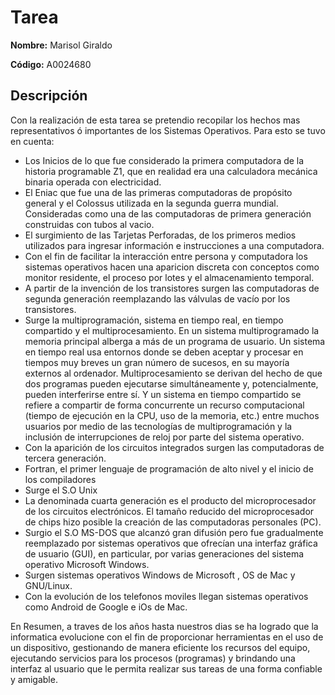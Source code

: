 # Tarea 

**Nombre:** Marisol Giraldo 

**Código:** A0024680

## Descripción
Con la realización de esta tarea se pretendio recopilar los hechos mas representativos ó importantes de los Sistemas Operativos. 
Para esto se tuvo en cuenta:
* Los Inicios de lo que fue considerado la primera computadora de la historia programable Z1, que en realidad era una calculadora 
  mecánica binaria operada con electricidad.
* El Eniac que fue una de las primeras computadoras de propósito general y el Colossus utilizada en la segunda guerra mundial. 
  Consideradas como una de las computadoras de primera generación construidas con tubos al vacio.
* El surgimiento de las Tarjetas Perforadas, de los primeros medios utilizados para ingresar información e instrucciones a una 
  computadora.
* Con el fin de facilitar la interacción entre persona y computadora los sistemas operativos hacen una aparicion discreta
  con conceptos como monitor residente, el proceso por lotes y el almacenamiento temporal.
* A partir de la invención de los transistores surgen las computadoras de segunda generación reemplazando las válvulas de vacío 
  por los transistores.
* Surge la multiprogramación, sistema en tiempo real, en tiempo compartido y el multiprocesamiento. En un sistema multiprogramado 
  la memoria principal alberga a más de un programa de usuario. Un sistema en tiempo real usa entornos donde se deben aceptar y 
  procesar en tiempos muy breves un gran número de sucesos, en su mayoría externos al ordenador. Multiprocesamiento se derivan del 
  hecho de que dos programas pueden ejecutarse simultáneamente y, potencialmente, pueden interferirse entre sí. Y un sistema en 
  tiempo compartido  se refiere a compartir de forma concurrente un recurso computacional (tiempo de ejecución en la CPU, uso de la 
  memoria, etc.) entre muchos usuarios por medio de las tecnologías de multiprogramación y la inclusión de interrupciones de reloj 
  por parte del sistema operativo.
* Con la aparición de los circuitos integrados surgen las computadoras de tercera generación.
* Fortran, el primer lenguaje de programación de alto nivel y el inicio de los compiladores
* Surge el S.O Unix
* La denominada cuarta generación es el producto del microprocesador de los circuitos electrónicos. El tamaño reducido 
  del microprocesador de chips hizo posible la creación de las computadoras personales (PC). 
* Surgio el S.O MS-DOS  que alcanzó gran difusión pero fue gradualmente reemplazado por sistemas operativos que ofrecían 
  una interfaz gráfica de usuario (GUI), en particular, por varias generaciones del sistema operativo Microsoft Windows.
* Surgen sistemas operativos Windows de Microsoft , OS de Mac y GNU/Linux.
* Con la evolución de los telefonos moviles llegan sistemas operativos como Android de Google e iOs de Mac.

En Resumen, a traves de los años hasta nuestros dias se ha logrado que la informatica evolucione con el fin de proporcionar 
herramientas en el uso de un dispositivo, gestionando de manera eficiente los recursos del equipo, ejecutando servicios para 
los procesos (programas) y brindando una interfaz al usuario que le permita realizar sus tareas de una forma confiable y amigable.
  
